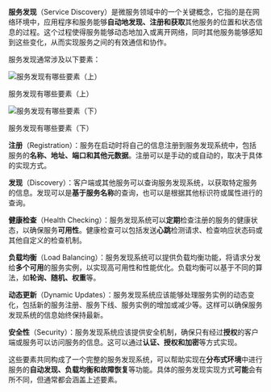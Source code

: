 **服务发现**（Service Discovery）是微服务领域中的一个关键概念，它指的是在网络环境中，应用程序和服务能够**自动地发现、注册和获取**其他服务的位置和状态信息的过程。这个过程使得服务能够动态地加入或离开网络，同时其他服务能够感知到这些变化，从而实现服务之间的有效通信和协作。

服务发现通常涉及以下要素：

![服务发现有哪些要素（上）](https://cdn.xiaobaidebug.top/1708226840098.png)

服务发现有哪些要素（上）

![服务发现有哪些要素（下）](https://cdn.xiaobaidebug.top/1708226874549.png)

服务发现有哪些要素（下）

**注册**（Registration）：服务在启动时将自己的信息注册到服务发现系统中，包括服务的**名称、地址、端口和其他元数据**。注册可以是手动的或自动的，取决于具体的实现方式。

**发现**（Discovery）：客户端或其他服务可以查询服务发现系统，以获取特定服务的信息。发现可以是**基于服务名称**的查询，也可以是根据其他标识符或属性进行的查询。

**健康检查**（Health Checking）：服务发现系统可以**定期**检查注册的服务的健康状态，以确保服务**可用性**。健康检查可以包括发送**心跳**检测请求、检查响应状态码或其他自定义的检查机制。

**负载均衡**（Load Balancing）：服务发现系统可以提供负载均衡功能，将请求分发给**多个可用**的服务实例，以实现高可用性和性能优化。负载均衡可以基于不同的算法，如**轮询、随机、权重**等。

**动态更新**（Dynamic Updates）：服务发现系统应该能够处理服务实例的动态变化，包括新的服务注册、服务下线、服务实例的增加或减少等。这样可以确保服务发现系统的信息始终保持最新。

**安全性**（Security）：服务发现系统应该提供安全机制，确保只有经过**授权**的客户端或服务可以访问服务的信息。这可以通过**认证、授权和加密**等方式实现。

这些要素共同构成了一个完整的服务发现系统，可以帮助实现在**分布式环境**中进行服务的**自动发现、负载均衡和故障恢复**等功能。具体的服务发现实现方式**可能**会有所不同，但通常都会涵盖上述要素。